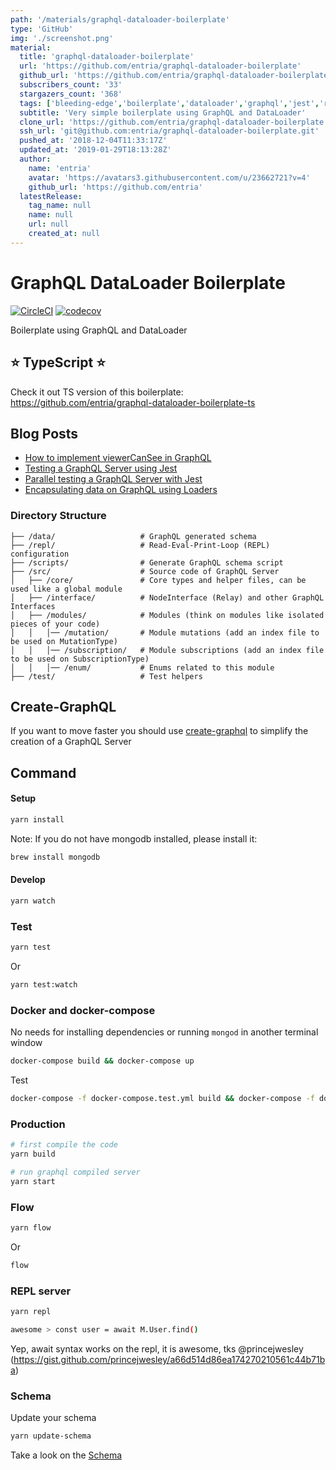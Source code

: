 ```yaml
---
path: '/materials/graphql-dataloader-boilerplate'
type: 'GitHub'
img: './screenshot.png'
material:
  title: 'graphql-dataloader-boilerplate'
  url: 'https://github.com/entria/graphql-dataloader-boilerplate'
  github_url: 'https://github.com/entria/graphql-dataloader-boilerplate'
  subscribers_count: '33'
  stargazers_count: '368'
  tags: ['bleeding-edge','boilerplate','dataloader','graphql','jest','relay','repl']
  subtitle: 'Very simple boilerplate using GraphQL and DataLoader'
  clone_url: 'https://github.com/entria/graphql-dataloader-boilerplate.git'
  ssh_url: 'git@github.com:entria/graphql-dataloader-boilerplate.git'
  pushed_at: '2018-12-04T11:33:17Z'
  updated_at: '2019-01-29T18:13:28Z'
  author:
    name: 'entria'
    avatar: 'https://avatars3.githubusercontent.com/u/23662721?v=4'
    github_url: 'https://github.com/entria'
  latestRelease:
    tag_name: null
    name: null
    url: null
    created_at: null
---
```

# GraphQL DataLoader Boilerplate

[![CircleCI](https://circleci.com/gh/entria/graphql-dataloader-boilerplate.svg?style=svg)](https://circleci.com/gh/entria/graphql-dataloader-boilerplate)
[![codecov](https://codecov.io/gh/entria/graphql-dataloader-boilerplate/branch/master/graph/badge.svg)](https://codecov.io/gh/entria/graphql-dataloader-boilerplate)

Boilerplate using GraphQL and DataLoader

## :star: TypeScript :star:
Check it out TS version of this boilerplate: https://github.com/entria/graphql-dataloader-boilerplate-ts

## Blog Posts
* [How to implement viewerCanSee in  GraphQL](https://medium.com/@sibelius/how-to-implement-viewercansee-in-graphql-78cc48de7464#.d9vpk6fvx)
* [Testing a GraphQL Server using Jest](https://medium.com/@sibelius/testing-a-graphql-server-using-jest-4e00d0e4980e)
* [Parallel testing a GraphQL Server with Jest](https://itnext.io/parallel-testing-a-graphql-server-with-jest-44e206f3e7d2)
* [Encapsulating data on GraphQL using Loaders](https://medium.com/@jonathancardoso/encapsulating-data-on-graphql-using-loaders-9387b805c4fc)

### Directory Structure

```
├── /data/                   # GraphQL generated schema
├── /repl/                   # Read-Eval-Print-Loop (REPL) configuration
├── /scripts/                # Generate GraphQL schema script
├── /src/                    # Source code of GraphQL Server
│   ├── /core/               # Core types and helper files, can be used like a global module
│   ├── /interface/          # NodeInterface (Relay) and other GraphQL Interfaces
│   ├── /modules/            # Modules (think on modules like isolated pieces of your code)
│   │   │── /mutation/       # Module mutations (add an index file to be used on MutationType)
│   │   │── /subscription/   # Module subscriptions (add an index file to be used on SubscriptionType)
│   │   │── /enum/           # Enums related to this module
├── /test/                   # Test helpers
```

## Create-GraphQL
If you want to move faster you should use [create-graphql](https://github.com/lucasbento/create-graphql) to simplify the creation of a GraphQL Server

## Command

#### Setup
```bash
yarn install
```
Note: If you do not have mongodb installed, please install it:
```bash
brew install mongodb
```
#### Develop
```bash
yarn watch
```

### Test
```bash
yarn test
```

Or
```bash
yarn test:watch
```

### Docker and docker-compose
No needs for installing dependencies or running `mongod` in another terminal window

```bash
docker-compose build && docker-compose up
```

Test
```bash
docker-compose -f docker-compose.test.yml build && docker-compose -f docker-compose.test.yml up
```

### Production
```bash
# first compile the code
yarn build

# run graphql compiled server
yarn start
```

### Flow
```bash
yarn flow
```

Or
```bash
flow
```

### REPL server
```bash
yarn repl

awesome > const user = await M.User.find()
```

Yep, await syntax works on the repl, it is awesome, tks @princejwesley (https://gist.github.com/princejwesley/a66d514d86ea174270210561c44b71ba)

### Schema
Update your schema
```bash
yarn update-schema
```

Take a look on the [Schema](https://github.com/entria/graphql-dataloader-boilerplate/blob/master/data/schema.graphql)
